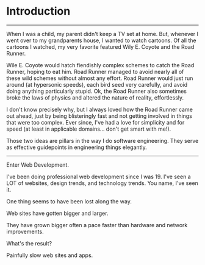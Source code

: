 # Introduction

----

When I was a child, my parent didn't keep a TV set at home. But, whenever I went over to my grandparents house, I wanted to watch cartoons. Of all the cartoons I watched, my very favorite featured Wily E. Coyote and the Road Runner.

Wile E. Coyote would hatch fiendishly complex schemes to catch the Road Runner, hoping to eat him. Road Runner managed to avoid nearly all of these wild schemes without almost any effort. Road Runner would just run around (at hypersonic speeds), each bird seed very carefully, and avoid doing anything particularly stupid. Ok, the Road Runner also sometimes broke the laws of physics and altered the nature of reality, effortlessly.

I don't know precisely why, but I always loved how the Road Runner came out ahead, just by being blisteringly fast and not getting involved in things that were too complex. Ever since, I've had a love for simplicity and for speed (at least in applicable domains... don't get smart with me!).

Those two ideas are pillars in the way I do software engineering. They serve as effective guidepoints in engineering things elegantly.



----

Enter Web Development.

I've been doing professional web development since I was 19. I've seen a LOT of websites, design trends, and technology trends. You name, I've seen it.

One thing seems to have been lost along the way.

Web sites have gotten bigger and larger.

They have grown bigger often a pace faster than hardware and network improvements.

What's the result?

Painfully slow web sites and apps.


